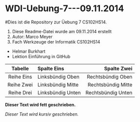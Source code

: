 WDI-Uebung-7---09.11.2014
=========================
#Dies ist die Repository zur Üebung 7 CS102HS14.
1. Diese Readme-Datei wurde am 09.11.2014 erstellt
2. Autor: Marco Meyer
3. Fach Werkzeuge der Informatik CS102HS14
 + Helmar Burkhart
 + Lektion Einführung in GitHub

|Tabelle   |Spalte Eins      |Spalte Zwei       |
|:--------:|:----------------| ----------------:|
|Reihe Eins|Linksbündig Oben |Rechtsbündig Oben |
|Reihe Zwei|Linksbündig Mitte|Rechtsbündig Mitte|
|Reihe Drei|Linksbündig Unten|Rechtsbündig Unten|

**Dieser Text wird fett geschrieben.**

*Dieser Text wird kursiv geschrieben.*
